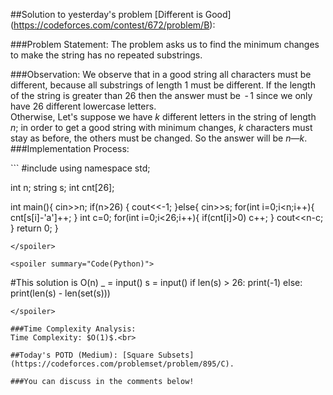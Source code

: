 ##Solution to yesterday's problem  [Different is Good] (https://codeforces.com/contest/672/problem/B):

###Problem Statement:
The problem asks us to find the minimum changes to make the string has no repeated substrings.

###Observation:
We observe that in a good string all characters must be different, because all substrings of length 1 must be different. If the length of the string is greater than 26 then the answer must be  - 1 since we only have 26 different lowercase letters.</br>
Otherwise, Let's suppose we have $k$ different letters in the string of length $n$; in order to get a good string with minimum changes, $k$ characters must stay as before, the others must be changed. So the answer will be $n$—$k$.
###Implementation Process:


<spoiler summary="Code(C++)">
```
#include<bits/stdc++.h>
using namespace std;

int n;
string s;
int cnt[26]; 

int main(){
	cin>>n;
	if(n>26) {
		cout<<-1;
	}else{
                cin>>s;
		for(int i=0;i<n;i++){
			cnt[s[i]-'a']++;
		}
		int c=0;
		for(int i=0;i<26;i++){
			if(cnt[i]>0) c++;
		}
		cout<<n-c;
	}
	return 0;
}
```
</spoiler>

<spoiler summary="Code(Python)">
```
#This solution is O(n)
_ = input()
s = input()
if len(s) > 26:
    print(-1)
else:
    print(len(s) - len(set(s)))
```
</spoiler>

###Time Complexity Analysis:
Time Complexity: $O(1)$.<br>

##Today's POTD (Medium): [Square Subsets](https://codeforces.com/problemset/problem/895/C).

###You can discuss in the comments below!

